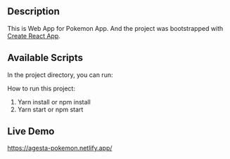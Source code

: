 ## Description
This is Web App for Pokemon App.
And the project was bootstrapped with [Create React App](https://github.com/facebook/create-react-app).

## Available Scripts
In the project directory, you can run:

How to run this project:
1. Yarn install or npm install
2. Yarn start or npm start

## Live Demo
https://agesta-pokemon.netlify.app/
